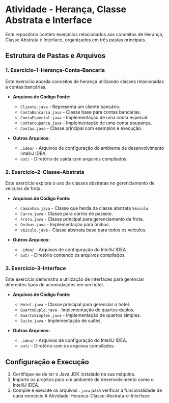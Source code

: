 
# Atividade - Herança, Classe Abstrata e Interface

Este repositório contém exercícios relacionados aos conceitos de Herança, Classe Abstrata e Interface, organizados em três pastas principais.

## Estrutura de Pastas e Arquivos

### 1. Exercicio-1-Herança-Conta-Bancaria
Este exercício aborda conceitos de herança utilizando classes relacionadas a contas bancárias.

- **Arquivos de Código Fonte:**
  - `Cliente.java` - Representa um cliente bancário.
  - `ContaBancaria.java` - Classe base para contas bancárias.
  - `ContaEspecial.java` - Implementação de uma conta especial.
  - `ContaPoupanca.java` - Implementação de uma conta poupança.
  - `Contas.java` - Classe principal com exemplos e execução.

- **Outros Arquivos:**
  - `.idea/` - Arquivos de configuração do ambiente de desenvolvimento IntelliJ IDEA.
  - `out/` - Diretório de saída com arquivos compilados.

### 2. Exercicio-2-Classe-Abstrata
Este exercício explora o uso de classes abstratas no gerenciamento de veículos de frota.

- **Arquivos de Código Fonte:**
  - `Caminhao.java` - Classe que herda da classe abstrata `Veiculo`.
  - `Carro.java` - Classe para carros de passeio.
  - `Frota.java` - Classe principal para gerenciamento de frota.
  - `Onibus.java` - Implementação para ônibus.
  - `Veiculo.java` - Classe abstrata base para todos os veículos.

- **Outros Arquivos:**
  - `.idea/` - Arquivos de configuração do IntelliJ IDEA.
  - `out/` - Diretório contendo os arquivos compilados.

### 3. Exercicio-3-Interface
Este exercício demonstra a utilização de interfaces para gerenciar diferentes tipos de acomodações em um hotel.

- **Arquivos de Código Fonte:**
  - `Hotel.java` - Classe principal para gerenciar o hotel.
  - `QuartoDuplo.java` - Implementação de quartos duplos.
  - `QuartoSimples.java` - Implementação de quartos simples.
  - `Suite.java` - Implementação de suítes.

- **Outros Arquivos:**
  - `.idea/` - Arquivos de configuração do IntelliJ IDEA.
  - `out/` - Diretório com os arquivos compilados.

## Configuração e Execução
1. Certifique-se de ter o Java JDK instalado na sua máquina.
2. Importe os projetos para um ambiente de desenvolvimento como o IntelliJ IDEA.
3. Compile e execute os arquivos `.java` para verificar a funcionalidade de cada exercício.# Atividade-Heranca-Classe-Abstrata-e-Interface
